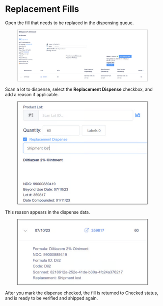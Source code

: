 # Replacement Fills

Open the fill that needs to be replaced in the dispensing queue.

<figure><img src="../.gitbook/assets/Dispensing SS.png" alt=""><figcaption></figcaption></figure>

Scan a lot to dispense, select the **Replacement Dispense** checkbox, and add a reason if applicable.

<figure><img src="../.gitbook/assets/Shipment lost.png" alt=""><figcaption></figcaption></figure>

This reason appears in the dispense data.

<figure><img src="../.gitbook/assets/Replacement reason.png" alt=""><figcaption></figcaption></figure>

After you mark the dispense checked, the fill is returned to Checked status, and is ready to be verified and shipped again.
